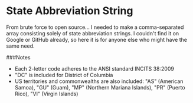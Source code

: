State Abbreviation String
===================================

From brute force to open source... I needed to make a comma-separated array consisting solely of state abbreviation strings. I couldn't find it on Google or GitHub already, so here it is for anyone else who might have the same need.

###Notes
- Each 2-letter code adheres to the ANSI standard INCITS 38:2009
- "DC" is included for District of Columbia
- US territories and commonwealths are also included: "AS" (American Samoa), "GU" (Guam), "MP" (Northern Mariana Islands), "PR" (Puerto Rico), "VI" (Virgin Islands)  
